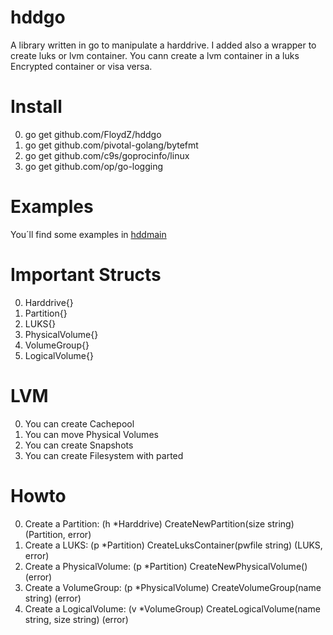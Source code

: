 # hddgo
A library written in go to manipulate a harddrive.
I added also a wrapper to create luks or lvm container.
You cann create a lvm container in a luks Encrypted container or visa versa.

# Install
0. go get github.com/FloydZ/hddgo
0. go get github.com/pivotal-golang/bytefmt
0. go get github.com/c9s/goprocinfo/linux
0. go get github.com/op/go-logging

# Examples
You´ll find some examples in [hddmain](hddmain.go) 


# Important Structs
0. Harddrive{}
0. Partition{}
0. LUKS{}
0. PhysicalVolume{}
0. VolumeGroup{}
0. LogicalVolume{}

# LVM
0. You can create Cachepool
1. You can move Physical Volumes 
2. You can create Snapshots
3. You can create Filesystem with parted

# Howto
0. Create a Partition: (h *Harddrive) CreateNewPartition(size string) (Partition, error)
0. Create a LUKS: (p *Partition) CreateLuksContainer(pwfile string) (LUKS, error)
0. Create a PhysicalVolume: (p *Partition) CreateNewPhysicalVolume()(error)
0. Create a VolumeGroup: (p *PhysicalVolume) CreateVolumeGroup(name string) (error)
0. Create a LogicalVolume: (v *VolumeGroup) CreateLogicalVolume(name string, size string) (error)


 
